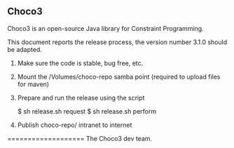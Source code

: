 ## Choco3 ##

Choco3 is an open-source Java library for Constraint Programming.

This document reports the release process, the version number 3.1.0 should be adapted.

1. Make sure the code is stable, bug free, etc.

2. Mount the /Volumes/choco-repo samba point (required to upload files for maven)

3. Prepare and run the release using the script 
	
	$ sh release.sh request	
	$ sh release.sh perform

4. Publish choco-repo/ intranet to internet

===================
The Choco3 dev team.
